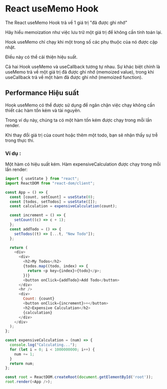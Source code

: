 # React useMemo Hook
The React useMemo Hook trả về 1 giá trị "đã được ghi nhớ"

Hãy hiểu memoization như việc lưu trữ một giá trị để không cần tính toán lại.

Hook useMemo chỉ chạy khi một trong số các phụ thuộc của nó được cập nhật.

Điều này có thể cải thiện hiệu suất.

Cả hai Hook useMemo và useCallback tương tự nhau. Sự khác biệt chính là useMemo trả về một giá trị đã được ghi nhớ (memoized value), trong khi useCallback trả về một hàm đã được ghi nhớ (memoized function). 

## Performance Hiệu suất 
Hook useMemo có thể được sử dụng để ngăn chặn việc chạy không cần thiết các hàm tốn kém và tài nguyên.

Trong ví dụ này, chúng ta có một hàm tốn kém được chạy trong mỗi lần render.

Khi thay đổi giá trị của count hoặc thêm một todo, bạn sẽ nhận thấy sự trễ trong thực thi.

### Ví dụ : 
Một hàm có hiệu suất kém. Hàm expensiveCalculation được chạy trong mỗi lần render:
```js
import { useState } from "react";
import ReactDOM from "react-dom/client";

const App = () => {
  const [count, setCount] = useState(0);
  const [todos, setTodos] = useState([]);
  const calculation = expensiveCalculation(count);

  const increment = () => {
    setCount((c) => c + 1);
  };
  const addTodo = () => {
    setTodos((t) => [...t, "New Todo"]);
  };

  return (
    <div>
      <div>
        <h2>My Todos</h2>
        {todos.map((todo, index) => {
          return <p key={index}>{todo}</p>;
        })}
        <button onClick={addTodo}>Add Todo</button>
      </div>
      <hr />
      <div>
        Count: {count}
        <button onClick={increment}>+</button>
        <h2>Expensive Calculation</h2>
        {calculation}
      </div>
    </div>
  );
};

const expensiveCalculation = (num) => {
  console.log("Calculating...");
  for (let i = 0; i < 1000000000; i++) {
    num += 1;
  }
  return num;
};

const root = ReactDOM.createRoot(document.getElementById('root'));
root.render(<App />);
```
